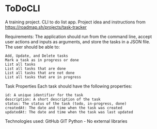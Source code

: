 # ToDoCLI
A training project. CLI to do list app.
Project idea and instructions from https://roadmap.sh/projects/task-tracker

Requirements: 
The application should run from the command line, accept user actions and inputs as arguments, and store the tasks in a JSON file. The user should be able to:

    Add, Update, and Delete tasks
    Mark a task as in progress or done
    List all tasks
    List all tasks that are done
    List all tasks that are not done
    List all tasks that are in progress


Task Properties
Each task should have the following properties:

    id: A unique identifier for the task
    description: A short description of the task
    status: The status of the task (todo, in-progress, done)
    createdAt: The date and time when the task was created
    updatedAt: The date and time when the task was last updated

Technologies used:
GitHub
GIT
Python - No external libraries 
